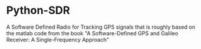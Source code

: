 # Python-SDR

A Software Defined Radio for Tracking GPS signals that is roughly based on the matlab code from the book "A Software-Defined GPS and Galileo Receiver: A Single-Frequency Approach"
